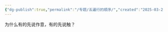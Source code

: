 ```yaml
---
{"dg-publish":true,"permalink":"/专题/五遍行的顺序/","created":"2025-03-21T16:48:00.865+08:00","updated":"2025-03-22T22:09:22.020+08:00"}
---
```


为什么有的先说作意，有的先说触？